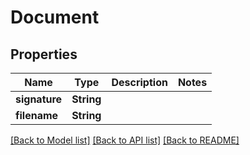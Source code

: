 # Document

## Properties

Name | Type | Description | Notes
------------ | ------------- | ------------- | -------------
**signature** | **String** |  | 
**filename** | **String** |  | 

[[Back to Model list]](../README.md#documentation-for-models) [[Back to API list]](../README.md#documentation-for-api-endpoints) [[Back to README]](../README.md)


